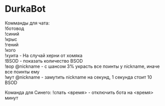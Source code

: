 # DurkaBot

Комманды для чата:   
!ботовод  
!синий  
!крыс  
!гений  
!кого  
!хуита - На случай херни от хомяка  
!BSOD - показать количество BSOD  
!вор @nickname - с шансом 3% украсть все поинты у nickname, иначе все поинты ему  
!мут @nickname <t> - замутить nickname на <t> секунд, 1 секунда стоит 10 BSOD


Команда для Синего: !спать <время> - отключить бота на <время> минут
